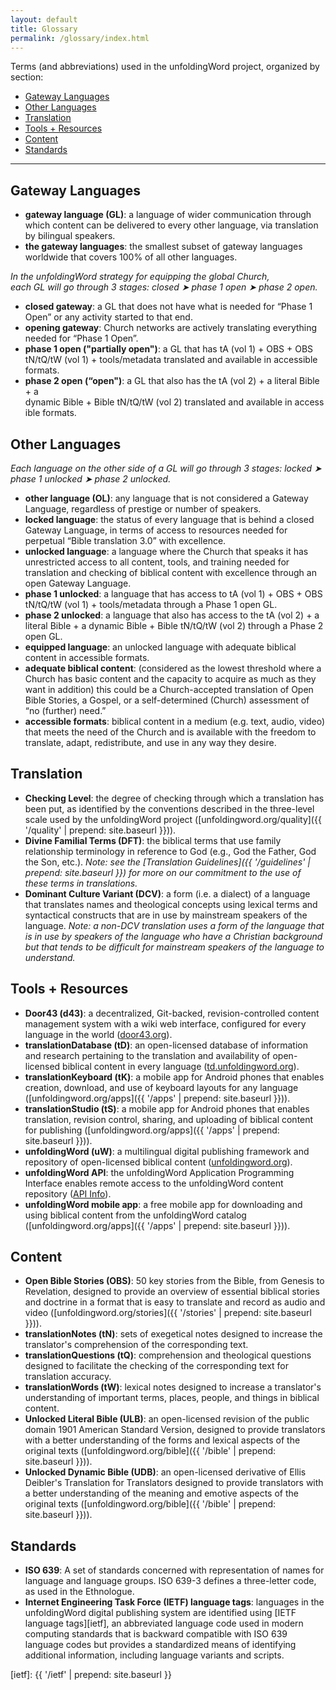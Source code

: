 ```yaml
---
layout: default
title: Glossary
permalink: /glossary/index.html
---
```


Terms (and abbreviations) used in the unfoldingWord project, organized by section:

- [Gateway Languages](#gateway-languages)
- [Other Languages](#other-languages)
- [Translation](#translation)
- [Tools + Resources](#tools--resources)
- [Content](#content)
- [Standards](#standards)

* * * * *

## Gateway Languages

- **gateway language (GL)**: a language of wider communication through which content can be delivered to every other language, via translation by bilingual speakers.
- **the gateway languages**: the smallest subset of gateway languages worldwide that covers 100% of all other languages.

*In the unfoldingWord strategy for equipping the global Church, each GL will go through 3 stages: closed ➤ phase 1 open ➤ phase 2 open.*

- **closed gateway**: a GL that does not have what is needed for “Phase 1 Open” or any activity started to that end.
- **opening gateway**: Church networks are actively translating everything needed for “Phase 1 Open”.
- **phase 1 open ("partially open")**: a GL that has tA (vol 1) + OBS + OBS tN/tQ/tW (vol 1) + tools/metadata translated and available in accessible formats.
- **phase 2 open (“open")**: a GL that also has the tA (vol 2) + a literal Bible + a dynamic Bible + Bible tN/tQ/tW (vol 2) translated and available in accessible formats.

## Other Languages

*Each language on the other side of a GL will go through 3 stages: locked ➤ phase 1 unlocked ➤ phase 2 unlocked.*

- **other language (OL)**: any language that is not considered a Gateway Language, regardless of prestige or number of speakers.
- **locked language**: the status of every language that is behind a closed Gateway Language, in terms of access to resources needed for perpetual “Bible translation 3.0” with excellence.
- **unlocked language**: a language where the Church that speaks it has unrestricted access to all content, tools, and training needed for translation and checking of biblical content with excellence through an open Gateway Language.
- **phase 1 unlocked**: a language that has access to tA (vol 1) + OBS + OBS tN/tQ/tW (vol 1) + tools/metadata through a Phase 1 open GL.
- **phase 2 unlocked**: a language that also has access to the tA (vol 2) + a literal Bible + a dynamic Bible + Bible tN/tQ/tW (vol 2) through a Phase 2 open GL.
- **equipped language**: an unlocked language with adequate biblical content in accessible formats.
- **adequate biblical content**: (considered as the lowest threshold where a Church has basic content and the capacity to acquire as much as they want in addition) this could be a Church-accepted translation of Open Bible Stories, a Gospel, or a self-determined (Church) assessment of “no (further) need.”
- **accessible formats**: biblical content in a medium (e.g. text, audio, video) that meets the need of the Church and is available with the freedom to translate, adapt, redistribute, and use in any way they desire.

## Translation

- **Checking Level**: the degree of checking through which a translation has been put, as identified by the conventions described in the three-level scale used by the unfoldingWord project ([unfoldingword.org/quality]({{ '/quality' | prepend: site.baseurl }})).
- **Divine Familial Terms (DFT)**: the biblical terms that use family relationship terminology in reference to God (e.g., God the Father, God the Son, etc.). *Note: see the [Translation Guidelines]({{ '/guidelines' | prepend: site.baseurl }}) for more on our commitment to the use of these terms in translations.*
- **Dominant Culture Variant (DCV)**: a form (i.e. a dialect) of a language that translates names and theological concepts using lexical terms and syntactical constructs that are in use by mainstream speakers of the language. *Note: a non-DCV translation uses a form of the language that is in use by speakers of the language who have a Christian background but that tends to be difficult for mainstream speakers of the language to understand.*

## Tools + Resources

- **Door43 (d43)**: a decentralized, Git-backed, revision-controlled content management system with a wiki web interface, configured for every language in the world ([door43.org](https://door43.org)).
- **translationDatabase (tD)**: an open-licensed database of information and research pertaining to the translation and availability of open-licensed biblical content in every language ([td.unfoldingword.org](https://td.unfoldingword.org)).
- **translationKeyboard (tK)**: a mobile app for Android phones that enables creation, download, and use of keyboard layouts for any language ([unfoldingword.org/apps]({{ '/apps' | prepend: site.baseurl }})).
- **translationStudio (tS)**: a mobile app for Android phones that enables translation, revision control, sharing, and uploading of biblical content for publishing ([unfoldingword.org/apps]({{ '/apps' | prepend: site.baseurl }})).
- **unfoldingWord (uW)**: a multilingual digital publishing framework and repository of open-licensed biblical content ([unfoldingword.org](https://unfoldingword.org)).
- **unfoldingWord API**: the unfoldingWord Application Programming Interface enables remote access to the unfoldingWord content repository ([API Info](https://api-info.readthedocs.io/en/latest/)).
- **unfoldingWord mobile app**: a free mobile app for downloading and using biblical content from the unfoldingWord catalog ([unfoldingword.org/apps]({{ '/apps' | prepend: site.baseurl }})).

## Content

- **Open Bible Stories (OBS)**: 50 key stories from the Bible, from Genesis to Revelation, designed to provide an overview of essential biblical stories and doctrine in a format that is easy to translate and record as audio and video ([unfoldingword.org/stories]({{ '/stories' | prepend: site.baseurl }})).
- **translationNotes (tN)**: sets of exegetical notes designed to increase the translator's comprehension of the corresponding text.
- **translationQuestions (tQ)**: comprehension and theological questions designed to facilitate the checking of the corresponding text for translation accuracy.
- **translationWords (tW)**: lexical notes designed to increase a translator's understanding of important terms, places, people, and things in biblical content.
- **Unlocked Literal Bible (ULB)**: an open-licensed revision of the public domain 1901 American Standard Version, designed to provide translators with a better understanding of the forms and lexical aspects of the original texts ([unfoldingword.org/bible]({{ '/bible' | prepend: site.baseurl }})).
- **Unlocked Dynamic Bible (UDB)**: an open-licensed derivative of Ellis Deibler's Translation for Translators designed to provide translators with a better understanding of the meaning and emotive aspects of the original texts ([unfoldingword.org/bible]({{ '/bible' | prepend: site.baseurl }})).

## Standards

- **ISO 639**: A set of standards concerned with representation of names for language and language groups. ISO 639-3 defines a three-letter code, as used in the Ethnologue.
- **Internet Engineering Task Force (IETF) language tags**: languages in the unfoldingWord digital publishing system are identified using [IETF language tags][ietf], an abbreviated language code used in modern computing standards that is backward compatible with ISO 639 language codes but provides a standardized means of identifying additional information, including language variants and scripts.

[ietf]: {{ '/ietf' | prepend: site.baseurl }}
